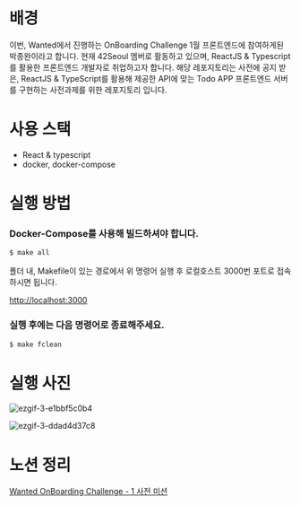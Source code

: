 # 배경

이번, Wanted에서 진행하는 OnBoarding Challenge 1월 프론트엔드에 참여하게된 박종완이라고 합니다.
현재 42Seoul 멤버로 활동하고 있으며, ReactJS & Typescript를 활용한 프론트엔드 개발자로 취업하고자 합니다.
해당 레포지토리는 사전에 공지 받은, ReactJS & TypeScript를 활용해 제공한 API에 맞는 Todo APP 프론트엔드 서버를 구현하는 사전과제를 위한 레포지토리 입니다.

# 사용 스택

- React & typescript
- docker, docker-compose

# 실행 방법

### Docker-Compose를 사용해 빌드하셔야 합니다.

```jsx
$ make all
```

폴더 내, Makefile이 있는 경로에서 위 명령어 실행 후 로컬호스트 3000번 포트로 접속하시면 됩니다.

[http://localhost:3000](http://localhost:3000)

### 실행 후에는 다음 명령어로 종료해주세요.

```jsx
$ make fclean
```

# 실행 사진

![ezgif-3-e1bbf5c0b4](https://user-images.githubusercontent.com/48785968/213106069-c6330606-31a9-498e-9330-9d4db73b90f6.gif)

![ezgif-3-ddad4d37c8](https://user-images.githubusercontent.com/48785968/213106097-fe881461-4bd5-4b1a-9f48-27b56ad4a7d0.gif)

# 노션 정리

[Wanted OnBoarding Challenge - 1 사전 미션](https://www.notion.so/Wanted-OnBoarding-Challenge-1-b0b888a2b9604b2f9605c65666cd0046)